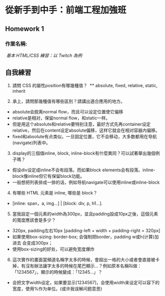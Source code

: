 # 從新手到中手：前端工程加強班

## Homework 1
### 作業名稱:
  *基本 HTML/CSS 練習：以 Twitch 為例*

## 自我練習
1. 請問 CSS 的屬性position有哪幾種值？
  ** absolute, fixed, relative, static, inherit

2. 承上，請問那幾種值有哪些區別？請講出適合應用的地方。
  * absolute会脱离normal flow，而且可以设定位置使它偏移
  * relative是相对，保留normal flow，和static一样。
  * 但是用这个absolute和relative要特别注意，最好方式先再container设定relative，然后在content设定absolute偏移，这样它就会在相对容器内偏移。
  * fixed和absolute有点类似，一旦固定位置，它不会移动，大多数都用在导航(navigate)列表中。

3. display的三個值inline, block, inline-block有什麼異同？可以試著舉出幾個例子嗎？
  * 假设div设定成inline不会有段落。而如果block elements会有段落。inline-block像inline但它有保留block功能。
  * 一般想把列表排成一排的话，例如导航navigate可以使用inline或inline-block

4. 有哪些 HTML 元素是 inline, 哪些是 block？
  * [inline: span，a, img...] | [block: div, p, h1...].

5. 當我設定一個元素的width為300px，並且padding設成10px之後，這個元素的寬度應該會是多少？
  * 320px, padding左右10px [padding-left + width + padding-right = 320px]
  * 如果使用box-sizing: border-box; 会强制把border，padding w或h(计算)加进去 会变成300px；
  * 使用box-sizing的好处，可以避免宽度爆炸

6. 這次實作的畫面當頻道名稱字太多的時候，會超出一格的大小或者會直接被卡掉，有沒有辦法讓字太多的時候在尾巴顯示...？例如原本名稱叫做：「1234567」，顯示的時候變成：「12345...」？
  * 会把文字width设定，如果要显示[1234567]，会使用width来设定可以容下的宽度，使用%作为单位。(或许我误解问题意思)

